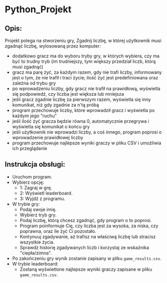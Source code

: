 # Python_Projekt

## Opis:
Projekt polega na stworzeniu gry, Zgadnij liczbę, w której użytkownik musi zgadnąć liczbę, wylosowaną przez komputer:  
- dodatkowo gracz ma do wyboru tryby gry, w których wybiera, czy ma być to trudny tryb (im trudniejszy, tym większy przedział liczb, którą musi zgadnąć)  
- gracz ma parę żyć, za każdym razem, gdy nie trafi liczby, informowany jest o tym, że nie trafił i traci życie; ilość żyć jest predefiniowana oraz zależna od trybu gry  
- po wprowadzeniu liczby, gdy gracz nie trafił na prawidłową, wyświetla się podpowiedź, czy liczba jest większa lub mniejsza  
- jeśli gracz zgadnie liczbę za pierwszym razem, wyświetla się inny komunikat, niż gdy zgadnie za n'tą próbą  
- program przechowuje liczby, które wprowadził gracz i wyświetla po każdym jego "ruchu"  
- jeśli ilość żyć gracza będzie równa 0, automatycznie przegrywa i wyświetla się komunikat o końcu gry  
- jeśli użytkownik nie wprowadzi liczby, a coś innego, program poprosi o wprowadzenie prawidłowej liczby  
- program przechowuje najlepsze wyniki graczy w pliku CSV i umożliwia ich przeglądanie

## Instrukcja obsługi:
- Uruchom program.  
- Wybierz opcję:
  - 1: Zagraj w grę.
  - 2: Wyświetl leaderboard.
  - 3: Wyjdź z programu.
- W trybie gry:
  - Podaj swoje imię.
  - Wybierz tryb gry.
  - Podaj liczbę, którą chcesz zgadnąć, gdy program o to poprosi.
  - Program poinformuje Cię, czy liczba jest za wysoka, za niska, czy poprawna, oraz ile żyć Ci pozostało.
  - Kontynuuj zgadywanie, aż trafisz na właściwą liczbę lub stracisz wszystkie życia.
  - Sprawdź historię zgadywanych liczb i korzystaj ze wskaźnika "ciepła/zimna".
- Po zakończeniu gry wynik zostanie zapisany w pliku `game_results.csv`.
- W trybie leaderboard:
  - Zostaną wyświetlone najlepsze wyniki graczy zapisane w pliku `game_results.csv`.
